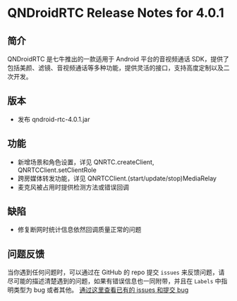 # QNDroidRTC Release Notes for 4.0.1

## 简介

QNDroidRTC 是七牛推出的一款适用于 Android 平台的音视频通话 SDK，提供了包括美颜、滤镜、音视频通话等多种功能，提供灵活的接口，支持高度定制以及二次开发。

## 版本

- 发布 qndroid-rtc-4.0.1.jar

## 功能

- 新增场景和角色设置，详见 QNRTC.createClient, QNRTCClient.setClientRole
- 跨房媒体转发功能，详见 QNRTCClient.(start/update/stop)MediaRelay
- 麦克风被占用时提供检测方法或错误回调

## 缺陷

- 修复断网时统计信息依然回调质量正常的问题

## 问题反馈

当你遇到任何问题时，可以通过在 GitHub 的 repo 提交 `issues` 来反馈问题，请尽可能的描述清楚遇到的问题，如果有错误信息也一同附带，并且在 ```Labels``` 中指明类型为 bug 或者其他。 [通过这里查看已有的 issues 和提交 bug](https://github.com/pili-engineering/QNRTC-Android/issues)
